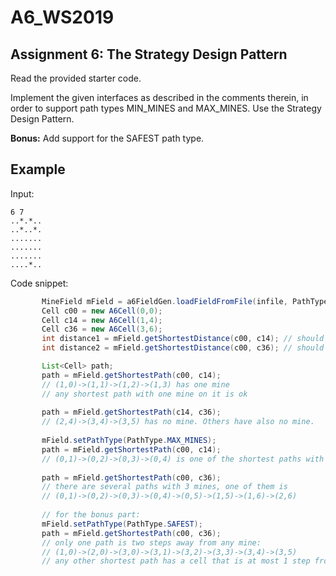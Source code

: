 # A6_WS2019

Assignment 6: The Strategy Design Pattern
----------------------------------------------

Read the provided starter code.

Implement the given interfaces as described in the comments therein, in order to support path types MIN_MINES and MAX_MINES. Use the Strategy Design Pattern. 

**Bonus:**
Add support for the SAFEST path type.

Example
------------------
Input:
 ```
6 7
..*.*..
..*..*.
.......
.......
.......
....*..

 ```
Code snippet:

 ```java
        MineField mField = a6FieldGen.loadFieldFromFile(infile, PathType.MIN_MINES);
        Cell c00 = new A6Cell(0,0);
        Cell c14 = new A6Cell(1,4);
        Cell c36 = new A6Cell(3,6);
        int distance1 = mField.getShortestDistance(c00, c14); // should return 4
        int distance2 = mField.getShortestDistance(c00, c36); // should return 8

        List<Cell> path;
        path = mField.getShortestPath(c00, c14); 
        // (1,0)->(1,1)->(1,2)->(1,3) has one mine
        // any shortest path with one mine on it is ok
        
        path = mField.getShortestPath(c14, c36); 
        // (2,4)->(3,4)->(3,5) has no mine. Others have also no mine.
        
        mField.setPathType(PathType.MAX_MINES);
        path = mField.getShortestPath(c00, c14); 
        // (0,1)->(0,2)->(0,3)->(0,4) is one of the shortest paths with two mines
        
        path = mField.getShortestPath(c00, c36);
        // there are several paths with 3 mines, one of them is
        // (0,1)->(0,2)->(0,3)->(0,4)->(0,5)->(1,5)->(1,6)->(2,6)
       
        // for the bonus part:
        mField.setPathType(PathType.SAFEST);
        path = mField.getShortestPath(c00, c36);
        // only one path is two steps away from any mine:
        // (1,0)->(2,0)->(3,0)->(3,1)->(3,2)->(3,3)->(3,4)->(3,5)
        // any other shortest path has a cell that is at most 1 step from a mine

```